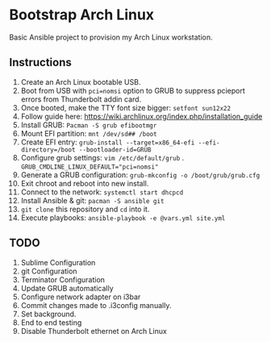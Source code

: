# Bootstrap Arch Linux

Basic Ansible project to provision my Arch Linux workstation.

## Instructions
1. Create an Arch Linux bootable USB.
2. Boot from USB with `pci=nomsi` option to GRUB to suppress pcieport errors from Thunderbolt addin card.
3. Once booted, make the TTY font size bigger: `setfont sun12x22`
4. Follow guide here: https://wiki.archlinux.org/index.php/installation_guide
5. Install GRUB: `Pacman -S grub efibootmgr`
6. Mount EFI partition: `mnt /dev/sd## /boot`
7. Create EFI entry: `grub-install --target=x86_64-efi --efi-directory=/boot --bootloader-id=GRUB`
8. Configure grub settings: `vim /etc/default/grub`
 .  `GRUB_CMDLINE_LINUX_DEFAULT="pci=nomsi"`
9. Generate a GRUB configuration: `grub-mkconfig -o /boot/grub/grub.cfg`
10. Exit chroot and reboot into new install.
11. Connect to the network: `systemctl start dhcpcd`
12. Install Ansible & git: `pacman -S ansible git`
13. `git clone` this repository and `cd` into it.
14. Execute playbooks: `ansible-playbook -e @vars.yml site.yml`

## TODO

1. Sublime Configuration
2. git Configuration
3. Terminator Configuration
4. Update GRUB automatically
5. Configure network adapter on i3bar
6. Commit changes made to .i3config manually.
7. Set background.
8. End to end testing
9. Disable Thunderbolt ethernet on Arch Linux
